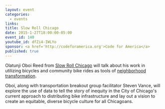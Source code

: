 ```yaml
---
layout: event
categories: 
  - events
links:
title: Slow Roll Chicago
date: 2015-1-27T18:00:00-05:00
event_id: 140
youtube_id: dfZi4-IWLYo
sponsor: <a href='http://codeforamerica.org'>Code for America</a>
published: true
---
```


Olatunji Oboi Reed from [Slow Roll Chicago](http://slowrollchicago.org/) will talk about his work in utilizing bicycles and community bike rides as tools of [neighborhood transformation](http://chi.streetsblog.org/2015/01/07/why-i-fight-how-biking-saved-my-life-and-can-benefit-other-black-chicagoans/#more-99814).

Oboi, along with transportation breakout group facilitator Steven Vance, will explore the use of data to tell the story of inequity in the City of Chicago's current approach to distributing bike infrastructure and lay out a vision to create an equitable, diverse bicycle culture for all Chicagoans.